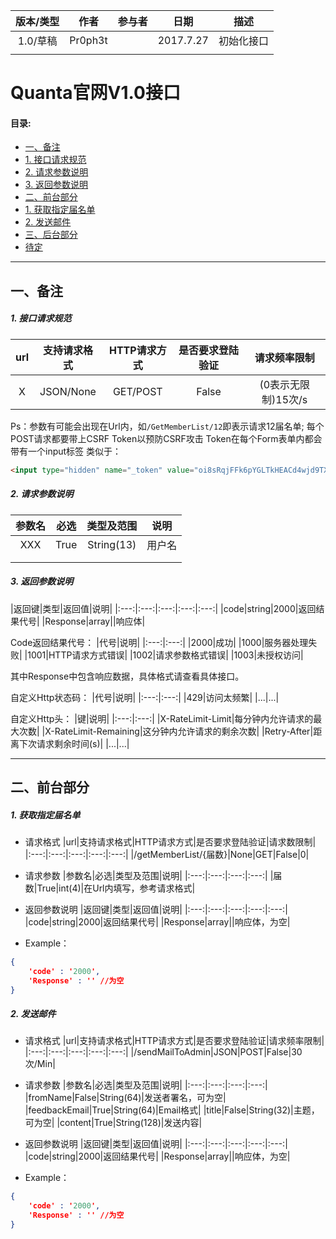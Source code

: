 |版本/类型|作者|参与者|日期|描述|
|:---:|:---:|:---:|:---:|:---:|
|1.0/草稿|Pr0ph3t||2017.7.27|初始化接口|
||||

# Quanta官网V1.0接口

#### 目录:
- [一、备注](#一备注)
 - [1. 接口请求规范](#1-接口请求规范)
 - [2. 请求参数说明](#2-请求参数说明)
 - [3. 返回参数说明](#3-返回参数说明)
- [二、前台部分](#二前台部分)
 - [1. 获取指定届名单](#1-获取指定届名单)
 - [2. 发送邮件](#2-发送邮件)
- [三、后台部分](#三后台部分)
 - [待定](#待定)

-------

## 一、备注 ##

##### 1. 接口请求规范 #####

|url|支持请求格式|HTTP请求方式|是否要求登陆验证|请求频率限制|
|:---:|:---:|:---:|:---:|:---:|
|X|JSON/None|GET/POST|False|(0表示无限制)15次/s|
Ps：参数有可能会出现在Url内，如``/GetMemberList/12``即表示请求12届名单;
每个POST请求都要带上CSRF Token以预防CSRF攻击
Token在每个Form表单内都会带有一个input标签
类似于：
```HTML
<input type="hidden" name="_token" value="oi8sRqjFFk6pYGLTkHEACd4wjd9TX6IFOn3jqQBI">
```

##### 2. 请求参数说明 #####

|参数名|必选|类型及范围|说明|
|:---:|:---:|:---:|:---:|
|XXX|True|String(13)|用户名|
|||||
|||||


##### 3. 返回参数说明 #####
|返回键|类型|返回值|说明|
|:---:|:---:|:---:|:---:|:---:|
|code|string|2000|返回结果代号|
|Response|array||响应体|

Code返回结果代号：
|代号|说明|
|:---:|:---:|
|2000|成功|
|1000|服务器处理失败|
|1001|HTTP请求方式错误|
|1002|请求参数格式错误|
|1003|未授权访问|

其中Response中包含响应数据，具体格式请查看具体接口。


自定义Http状态码：
|代号|说明|
|:---:|:---:|
|429|访问太频繁|
|...|...|


自定义Http头：
|键|说明|
|:---:|:---:|
|X-RateLimit-Limit|每分钟内允许请求的最大次数|
|X-RateLimit-Remaining|这分钟内允许请求的剩余次数|
|Retry-After|距离下次请求剩余时间(s)|
|...|...|


------


## 二、前台部分 ##
##### 1. 获取指定届名单 #####

- 请求格式
 |url|支持请求格式|HTTP请求方式|是否要求登陆验证|请求数限制|
 |:---:|:---:|:---:|:---:|:---:|
 |/getMemberList/{届数}|None|GET|False|0|

- 请求参数
 |参数名|必选|类型及范围|说明|
 |:---:|:---:|:---:|:---:|
 |届数|True|int(4)|在Url内填写，参考请求格式|

- 返回参数说明
 |返回键|类型|返回值|说明|
 |:---:|:---:|:---:|:---:|:---:|
 |code|string|2000|返回结果代号|
 |Response|array||响应体，为空|

 - Example：
```JSON
{
    'code' : '2000',
    'Response' : '' //为空
}
```

##### 2. 发送邮件 #####

- 请求格式
 |url|支持请求格式|HTTP请求方式|是否要求登陆验证|请求频率限制|
 |:---:|:---:|:---:|:---:|:---:|
 |/sendMailToAdmin|JSON|POST|False|30次/Min|

- 请求参数
 |参数名|必选|类型及范围|说明|
 |:---:|:---:|:---:|:---:|
 |fromName|False|String(64)|发送者署名，可为空|
 |feedbackEmail|True|String(64)|Email格式|
 |title|False|String(32)|主题，可为空|
 |content|True|String(128)|发送内容|

- 返回参数说明
 |返回键|类型|返回值|说明|
 |:---:|:---:|:---:|:---:|:---:|
 |code|string|2000|返回结果代号|
 |Response|array||响应体，为空|

 - Example：
```JSON
{
    'code' : '2000',
    'Response' : '' //为空
}
```